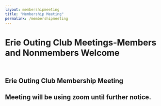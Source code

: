 ```yaml
---
layout: membershipmeeting
title: "Membership Meeting"
permalink: /membershipmeeting
---
```

 

# Erie Outing Club Meetings-Members and Nonmembers Welcome<br><br>   

## **Erie Outing Club Membership Meeting**<br>

## **Meeting will be using zoom until further notice.**<br>





  
  
  

 







  

